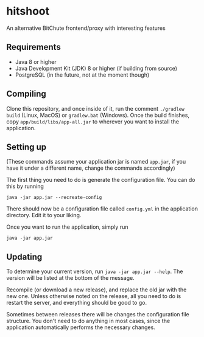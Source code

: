 # hitshoot
An alternative BitChute frontend/proxy with interesting features

## Requirements
 - Java 8 or higher
 - Java Development Kit (JDK) 8 or higher (if building from source)
 - PostgreSQL (in the future, not at the moment though)

## Compiling
Clone this repository, and once inside of it, run the comment `./gradlew build` (Linux, MacOS) or `gradlew.bat` (Windows).
Once the build finishes, copy `app/build/libs/app-all.jar` to wherever you want to install the application.

## Setting up
(These commands assume your application jar is named `app.jar`, if you have it under a different name, change the commands accordingly) 

The first thing you need to do is generate the configuration file. You can do this by running

```shell
java -jar app.jar --recreate-config
```

There should now be a configuration file called `config.yml` in the application directory. Edit it to your liking.

Once you want to run the application, simply run

```shell
java -jar app.jar
```

## Updating
To determine your current version, run `java -jar app.jar --help`. The version will be listed at the bottom of the message.

Recompile (or download a new release), and replace the old jar with the new one.
Unless otherwise noted on the release, all you need to do is restart the server, and everything should be good to go.

Sometimes between releases there will be changes the configuration file structure.
You don't need to do anything in most cases, since the application automatically performs the necessary changes.
